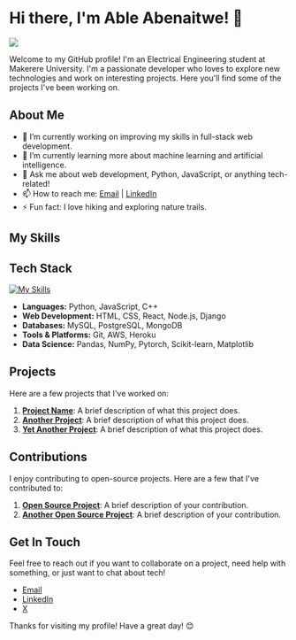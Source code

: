 # Hi there, I'm Able Abenaitwe! 👋

![](https://komarev.com/ghpvc/?username=abenable&color=brightgreen&base=1000)

Welcome to my GitHub profile! I'm an Electrical Engineering student at Makerere University. I'm a passionate developer who loves to explore new technologies and work on interesting projects. Here you'll find some of the projects I've been working on.

## About Me

- 🔭 I’m currently working on improving my skills in full-stack web development.
- 🌱 I’m currently learning more about machine learning and artificial intelligence.
- 💬 Ask me about web development, Python, JavaScript, or anything tech-related!
- 📫 How to reach me: [Email](mailto:abenable@outlook.com) | [LinkedIn](https://www.linkedin.com/in/able-abenaitwe)
- ⚡ Fun fact: I love hiking and exploring nature trails.

## My Skills

## Tech Stack
[![My Skills](https://skillicons.dev/icons?i=git,py,django,c,js,nodejs,mongodb,react,vite,cpp,aws,nextjs,heroku&theme=light)](https://skillicons.dev)

- **Languages:** Python, JavaScript, C++
- **Web Development:** HTML, CSS, React, Node.js, Django
- **Databases:** MySQL, PostgreSQL, MongoDB
- **Tools & Platforms:** Git, AWS, Heroku
- **Data Science:** Pandas, NumPy, Pytorch, Scikit-learn, Matplotlib

## Projects

Here are a few projects that I've worked on:

1. **[Project Name](https://github.com/abenable/project-name)**: A brief description of what this project does.
2. **[Another Project](https://github.com/abenable/another-project)**: A brief description of what this project does.
3. **[Yet Another Project](https://github.com/abenable/yet-another-project)**: A brief description of what this project does.

## Contributions

I enjoy contributing to open-source projects. Here are a few that I've contributed to:

1. **[Open Source Project](https://github.com/opensource/project)**: A brief description of your contribution.
2. **[Another Open Source Project](https://github.com/opensource/another-project)**: A brief description of your contribution.

## Get In Touch

Feel free to reach out if you want to collaborate on a project, need help with something, or just want to chat about tech!

- [Email](mailto:abenable@outlook.com)
- [LinkedIn](https://www.linkedin.com/in/able-abenaitwe)
- [X](https://twitter.com/a_ablee)

Thanks for visiting my profile! Have a great day! 😊
